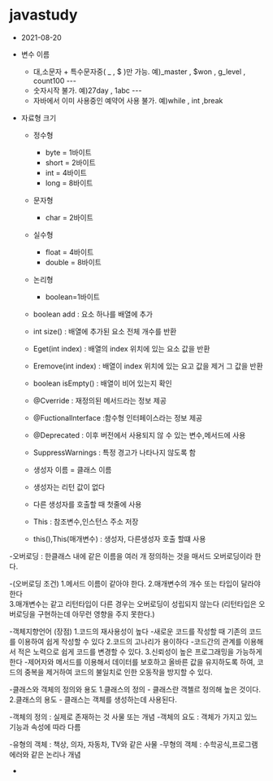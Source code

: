 # javastudy
  - 2021-08-20
  
  - 변수 이름 
    - 대,소문자 + 특수문자중( _ , $ )만 가능. 예)_master , $won , g_level , count100 ---
    - 숫자시작 불가. 예)27day , 1abc ---
    - 자바에서 이미 사용중인 예약어 사용 불가. 예)while , int ,break 
  - 자료형 크기
    - 정수형
      - byte  = 1바이트
      - short = 2바이트 
      - int   = 4바이트
      - long  = 8바이트
    - 문자형
      - char   = 2바이트
    - 실수형
      - float  = 4바이트
      - double = 8바이트
    - 논리형
      - boolean=1바이트 
      
    - boolean add         : 요소 하나를 배열에 추가
    - int size()          : 배열에 추가된 요소 전체 개수를 반환
    - Eget(int index)     : 배열의 index 위치에 있는 요소 값을 반환
    - Eremove(int index)  : 배열이 index 위치에 있는 요고 값을 제거 그 값을 반환
    - boolean isEmpty()   : 배열이 비어 있는지 확인
    
    - @Cverride           : 재정의된 메서드라는 정보 제공
    - @Fuctionallnterface :함수형 인터페이스라는 정보 제공
    - @Deprecated         : 이후 버전에서 사용되지 않 수 있는 변수,메서드에 사용
    - SuppressWarnings    : 특정 경고가 나타나지 않도록 함
    
    - 생성자 이름 = 클래스 이름 
    - 생성자는 리턴 값이 없다
    - 다른 생성자를 호출할 때 첫줄에 사용
    - This : 참조변수,인스턴스 주소 저장
    - this(),This(매개변수) : 생성자, 다른생성자 호출 할떄 사용
    
   -오버로딩 : 한클래스 내에 같은 이름을 여러 개 정의하는 것을 매서드 오버로딩이라 한다.
     
   -(오버로딩 조건)
     1.메서드 이름이 같아야 한다.
     2.매개변수의 개수 또는 타입이 달라야 한다   
     3.매개변수는 같고 리턴타입이 다른 경우는 오버로딩이 성립되지 않는다
        (리턴타입은 오버로딩을 구현하는데 아무런 영향을 주지 못한다.)
       
   -객체지향언어 (장점)
     1.코드의 재사용성이 높다
       -새로운 코드를 작성할 때 기존의 코드를 이용하여 쉽게 작성할 수 있다
     2.코드의 고나리가 용이하다
       -코드간의 관계를 이용해서 적은 노력으로 쉽게 코드를 변경할 수 있다.
     3.신뢰성이 높은 프로그래밍을 가능하게 한다
       -제어자와 메서드를 이용해서 데이터를 보호하고 올바른 값을 유지하도록 하여,
        코드의 중복을 제거하여 코드의 불일치로 인한 오동작을 방지할 수 있다.
         
   -클래스와 객체의 정의와 용도
     1.클래스의 정의 - 클래스란 객첼르 정의해 높은 것이다.
     2.클래스의 용도 - 클래스는 객체를 생성하는데 사용된다.
    
   -객체의 정의 : 실제로 존재하는 것 사물 또는 개념
   -객체의 요도 : 객체가 가지고 있느 기능과 속성에 따라 다름

   -유형의 객체 : 책상, 의자, 자동차, TV와 같은 사물
   -무형의 객체 : 수학공식,프로그램 에러와 같은 논리나 개념

   -
    
    














